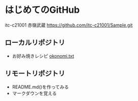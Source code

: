 # はじめてのGitHub
itc-c21001 赤嶺武蔵
https://github.com/itc-c21001/Sample.git

## ローカルリポジトリ
* お好み焼きレシピ
    [okonomi.txt](okonomi.txt)

## リモートリポジトリ
* README.md()を作ってみる
* マークダウンを覚える